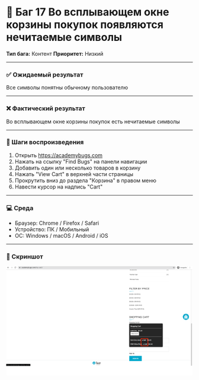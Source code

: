 # 🐞 Баг 17 Во всплывающем окне корзины покупок появляются нечитаемые символы

**Тип бага:**  Контент
**Приоритет:**  Низкий

---

### ✅ Ожидаемый результат

Все символы понятны обычному пользователю

---

### ❌ Фактический результат

Во всплывающем окне корзины покупок есть нечитаемые символы

---

### 🔁 Шаги воспроизведения

1. Открыть https://academybugs.com
2. Нажать на ссылку "Find Bugs" на панели навигации
3. Добавить один или несколько товаров в корзину
4. Нажать "View Cart" в верхней части страницы
5. Прокрутить вниз до раздела "Корзина" в правом меню
6. Навести курсор на надпись "Cart"

---

### 💻 Среда

- Браузер: Chrome / Firefox / Safari
- Устройство: ПК / Мобильный
- ОС: Windows / macOS / Android / iOS

---

### 📸 Скриншот

![Bug Screenshot](../Screenshots/Bug_17.png)

